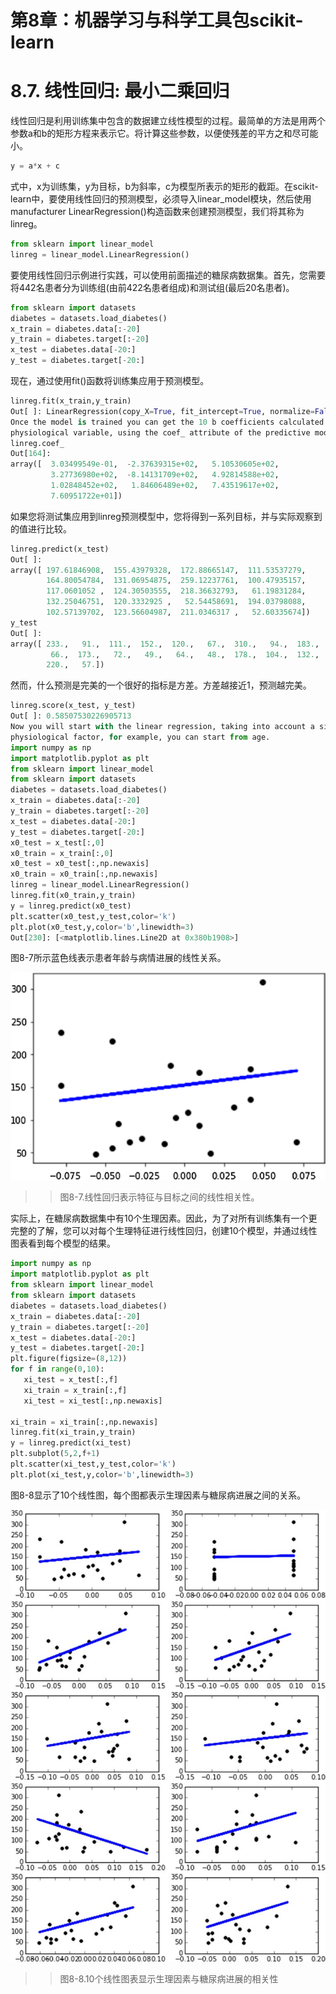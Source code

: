 
# 第8章：机器学习与科学工具包scikit-learn


# 8.7. 线性回归: 最小二乘回归


线性回归是利用训练集中包含的数据建立线性模型的过程。最简单的方法是用两个参数a和b的矩形方程来表示它。将计算这些参数，以便使残差的平方之和尽可能小。
```python
y = a*x + c
```

式中，x为训练集，y为目标，b为斜率，c为模型所表示的矩形的截距。在scikit-learn中，要使用线性回归的预测模型，必须导入linear_model模块，然后使用manufacturer LinearRegression()构造函数来创建预测模型，我们将其称为linreg。

```python
from sklearn import linear_model
linreg = linear_model.LinearRegression()
```

要使用线性回归示例进行实践，可以使用前面描述的糖尿病数据集。首先，您需要将442名患者分为训练组(由前422名患者组成)和测试组(最后20名患者)。

```python
from sklearn import datasets
diabetes = datasets.load_diabetes()
x_train = diabetes.data[:-20]
y_train = diabetes.target[:-20]
x_test = diabetes.data[-20:]
y_test = diabetes.target[-20:]
```

现在，通过使用fit()函数将训练集应用于预测模型。

```python
linreg.fit(x_train,y_train)
Out[ ]: LinearRegression(copy_X=True, fit_intercept=True, normalize=False)
Once the model is trained you can get the 10 b coefficients calculated for each
physiological variable, using the coef_ attribute of the predictive model.
linreg.coef_
Out[164]:
array([  3.03499549e-01,  -2.37639315e+02,   5.10530605e+02,
         3.27736980e+02,  -8.14131709e+02,   4.92814588e+02,
         1.02848452e+02,   1.84606489e+02,   7.43519617e+02,
         7.60951722e+01])
```

如果您将测试集应用到linreg预测模型中，您将得到一系列目标，并与实际观察到的值进行比较。

```python
linreg.predict(x_test)
Out[ ]:
array([ 197.61846908,  155.43979328,  172.88665147,  111.53537279,
        164.80054784,  131.06954875,  259.12237761,  100.47935157,
        117.0601052 ,  124.30503555,  218.36632793,   61.19831284,
        132.25046751,  120.3332925 ,   52.54458691,  194.03798088,
        102.57139702,  123.56604987,  211.0346317 ,   52.60335674])
y_test
Out[ ]:
array([ 233.,   91.,  111.,  152.,  120.,   67.,  310.,   94.,  183.,
         66.,  173.,   72.,   49.,   64.,   48.,  178.,  104.,  132.,
        220.,   57.])

```
然而，什么预测是完美的一个很好的指标是方差。方差越接近1，预测越完美。

```python
linreg.score(x_test, y_test)
Out[ ]: 0.58507530226905713
Now you will start with the linear regression, taking into account a single
physiological factor, for example, you can start from age.
import numpy as np
import matplotlib.pyplot as plt
from sklearn import linear_model
from sklearn import datasets
diabetes = datasets.load_diabetes()
x_train = diabetes.data[:-20]
y_train = diabetes.target[:-20]
x_test = diabetes.data[-20:]
y_test = diabetes.target[-20:]
x0_test = x_test[:,0]
x0_train = x_train[:,0]
x0_test = x0_test[:,np.newaxis]
x0_train = x0_train[:,np.newaxis]
linreg = linear_model.LinearRegression()
linreg.fit(x0_train,y_train)
y = linreg.predict(x0_test)
plt.scatter(x0_test,y_test,color='k')
plt.plot(x0_test,y,color='b',linewidth=3)
Out[230]: [<matplotlib.lines.Line2D at 0x380b1908>]
```

图8-7所示蓝色线表示患者年龄与病情进展的线性关系。

![Figure 8-7](images/figure-8-7.png)
>> 图8-7.线性回归表示特征与目标之间的线性相关性。

实际上，在糖尿病数据集中有10个生理因素。因此，为了对所有训练集有一个更完整的了解，您可以对每个生理特征进行线性回归，创建10个模型，并通过线性图表看到每个模型的结果。

```python
import numpy as np
import matplotlib.pyplot as plt
from sklearn import linear_model
from sklearn import datasets
diabetes = datasets.load_diabetes()
x_train = diabetes.data[:-20]
y_train = diabetes.target[:-20]
x_test = diabetes.data[-20:]
y_test = diabetes.target[-20:]
plt.figure(figsize=(8,12))
for f in range(0,10):
   xi_test = x_test[:,f]
   xi_train = x_train[:,f]
   xi_test = xi_test[:,np.newaxis]
   
xi_train = xi_train[:,np.newaxis]
linreg.fit(xi_train,y_train)
y = linreg.predict(xi_test)
plt.subplot(5,2,f+1)
plt.scatter(xi_test,y_test,color='k')
plt.plot(xi_test,y,color='b',linewidth=3)
```

图8-8显示了10个线性图，每个图都表示生理因素与糖尿病进展之间的关系。

![Figure 8-8](images/figure-8-8.png)
>> 图8-8.10个线性图表显示生理因素与糖尿病进展的相关性


